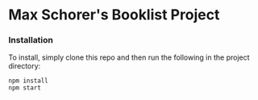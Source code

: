 Max Schorer's Booklist Project
==============================

### Installation
To install, simply clone this repo and then run the following in the project directory:
```
npm install
npm start
```